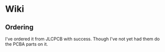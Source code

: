 # Wiki

## Ordering

I've ordered it from JLCPCB with success.
Though I've not yet had them do the PCBA parts on it.
